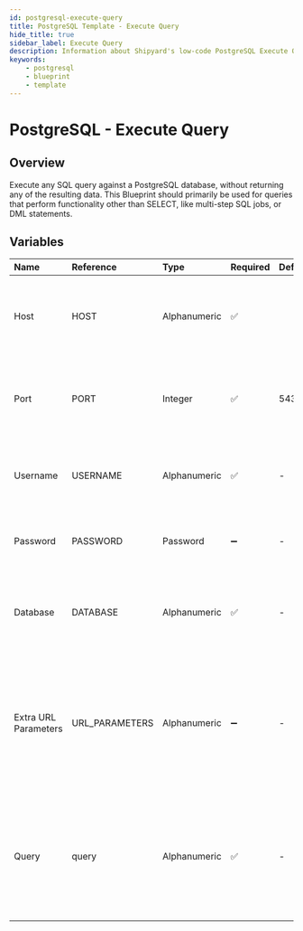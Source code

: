 ```yaml
---
id: postgresql-execute-query
title: PostgreSQL Template - Execute Query
hide_title: true
sidebar_label: Execute Query
description: Information about Shipyard's low-code PostgreSQL Execute Query blueprint. Execute any SQL query against a PostgreSQL database. Perfect for creating multi-step SQL jobs, executing DML statements, or running scheduled queries.
keywords:
    - postgresql
    - blueprint
    - template
---
```


# PostgreSQL - Execute Query

## Overview

Execute any SQL query against a PostgreSQL database, without returning any of the resulting data. This Blueprint should primarily be used for queries that perform functionality other than SELECT, like multi-step SQL jobs, or DML statements.



## Variables

| Name | Reference | Type | Required | Default | Options | Description |
|:---|:---|:---|:---|:---|:---|:---|
| Host | HOST | Alphanumeric | :white_check_mark: |  | - | The domain or the IP address of the database you want to connect to. |
| Port | PORT | Integer | :white_check_mark: | 5432 | - | Number for the database port to connect to. Defaults to 5432. |
| Username | USERNAME | Alphanumeric | :white_check_mark: | - | - | Name of the user to connect to the database with. |
| Password | PASSWORD | Password | :heavy_minus_sign: | - | - | Password associated to the provided username. |
| Database | DATABASE | Alphanumeric | :white_check_mark: | - | - | Name of the database in the PostgreSQL to connect to. |
| Extra URL Parameters | URL_PARAMETERS | Alphanumeric | :heavy_minus_sign: | - | - | Extra parameters that will be placed at the end of the connection string, after the &#34;?&#34;. Must be separated by &#34;&amp;&#34;. |
| Query | query | Alphanumeric | :white_check_mark: | - | - | Any SQL query that runs a job against the database (CREATE, DROP, INSERT, etc.). Formatting is ignored. |


